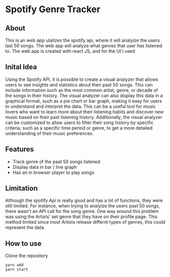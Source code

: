 # Spotify Genre Tracker
## About
This is an web app utalizes the spotify api, where it will analyize the users last 50 songs. The web app will analyze what genres that user has listened to. The web app is created with react JS, and for the UI I used 

## Inital Idea
Using the Spotify API, it is possible to create a visual analyzer that allows users to see insights and statistics about their past 50 songs. This can include information such as the most common artist, genre, or decade of the songs in their history. The visual analyzer can also display this data in a graphical format, such as a pie chart or bar graph, making it easy for users to understand and interpret the data. This can be a useful tool for music lovers who want to learn more about their listening habits and discover new music based on their past listening history. Additionally, the visual analyzer can be customized to allow users to filter their song history by specific criteria, such as a specific time period or genre, to get a more detailed understanding of their music preferences.

## Features
* Track genre of the past 50 songs listened
* Display data in bar / line graph
* Has an in browser player to play songs

## Limitation
Although the spotify Api is really good and has a lot of functions, they were still limited. For instance, when trying to analyize the users past 50 songs, there wasn't an API call for the song genre. One way around this problem was using the Artists' set genre that they have on their profile page. This method limited since most Artists release differnt types of genres, this could represent the data.

## How to use
Clone the repository
```
yarn add
yarn start
```
